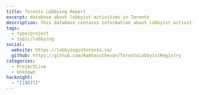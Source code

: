 ```yaml
---
title: Toronto Lobbying Report
excerpt: database about lobbyist activities in Toronto
description: This database contains information about lobbyist activities in Toronto, including subject matters, registrants, beneficiaries, firms, communications, and more. Use this tool to explore relationships between lobbyists, their clients, and government officials.
tags:
  - type/project
  - topic/lobbying
social:
  website: https://lobbyingintoronto.ca/
  github: https://github.com/RamVasuthevan/TorontoLobbyistRegistry
categories:
  - ProjectLive
  - Unknown
hacknight:
  - "[[457]]"
---
```

